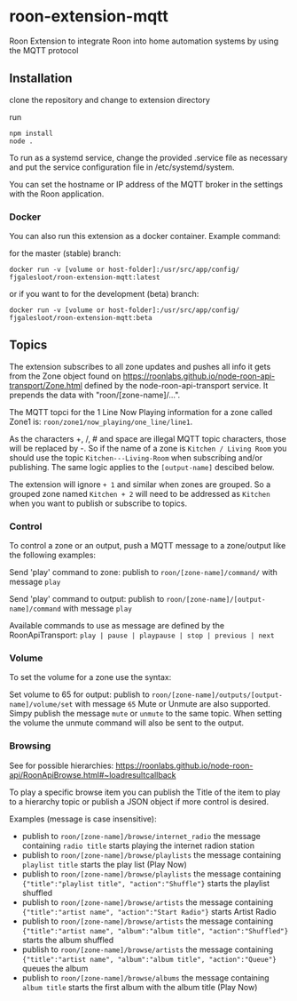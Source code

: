 # roon-extension-mqtt
Roon Extension to integrate Roon into home automation systems by using the MQTT protocol

## Installation

clone the repository and change to extension directory

run
```
npm install
node .
```

To run as a systemd service, change the provided .service file as necessary and put the service configuration file in /etc/systemd/system.

You can set the hostname or IP address of the MQTT broker in the settings with the Roon application.

### Docker
You can also run this extension as a docker container. Example command:

for the master (stable) branch:

`docker run -v [volume or host-folder]:/usr/src/app/config/ fjgalesloot/roon-extension-mqtt:latest`


or if you want to for the development (beta) branch: 

`docker run -v [volume or host-folder]:/usr/src/app/config/ fjgalesloot/roon-extension-mqtt:beta`



## Topics

The extension subscribes to all zone updates and pushes all info it gets from the Zone object found on https://roonlabs.github.io/node-roon-api-transport/Zone.html defined by the node-roon-api-transport service. It prepends the data with "roon/[zone-name]/...".

The MQTT topci for the 1 Line Now Playing information for a zone called Zone1 is: `roon/zone1/now_playing/one_line/line1`.

As the characters +, /, # and space are illegal MQTT topic characters, those will be replaced by -. So if the name of a zone is `Kitchen / Living Room` you should use the topic `Kitchen---Living-Room` when subscribing and/or publishing. The same logic applies to the `[output-name]` descibed below. 

The extension will ignore `+ 1` and similar when zones are grouped. So a grouped zone named `Kitchen + 2` will need to be addressed as `Kitchen` when you want to publish or subscribe to topics.

### Control

To control a zone or an output, push a MQTT message to a zone/output like the following examples:

Send 'play' command to zone: publish to `roon/[zone-name]/command/` with message `play`

Send 'play' command to output: publish to `roon/[zone-name]/[output-name]/command` with message `play`


Available commands to use as message are defined by the RoonApiTransport: `play | pause | playpause | stop | previous | next`

### Volume

To set the volume for a zone use the syntax:

Set volume to 65 for output: publish to `roon/[zone-name]/outputs/[output-name]/volume/set`  with message `65`
Mute or Unmute are also supported. Simpy publish the message `mute` or `unmute` to the same topic. When setting the volume the unmute command will also be sent to the output.

### Browsing

See for possible hierarchies: https://roonlabs.github.io/node-roon-api/RoonApiBrowse.html#~loadresultcallback

To play a specific browse item you can publish the Title of the item to play to a hierarchy topic or publish a JSON object if more control is desired.

Examples (message is case insensitive):

- publish to `roon/[zone-name]/browse/internet_radio` the message containing `radio title` starts playing the internet radion station
- publish to `roon/[zone-name]/browse/playlists` the message containing `playlist title` starts the play list (Play Now)
- publish to `roon/[zone-name]/browse/playlists` the message containing `{"title":"playlist title", "action":"Shuffle"}` starts the playlist shuffled
- publish to `roon/[zone-name]/browse/artists` the message containing `{"title":"artist name", "action":"Start Radio"}` starts Artist Radio
- publish to `roon/[zone-name]/browse/artists` the message containing `{"title":"artist name", "album":"album title", "action":"Shuffled"}` starts the album shuffled
- publish to `roon/[zone-name]/browse/artists` the message containing `{"title":"artist name", "album":"album title", "action":"Queue"}` queues the album
- publish to `roon/[zone-name]/browse/albums` the message containing `album title` starts the first album with the album title (Play Now)
